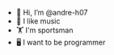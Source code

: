 - 👋 Hi, I’m @andre-h07
- 👀 I like music
- 🏋 I'm sportsman
- 🖥️ I want to be programmer


<!---
andre-h07/andre-h07 is a ✨ special ✨ repository because its `README.md` (this file) appears on your GitHub profile.
You can click the Preview link to take a look at your changes.
--->

